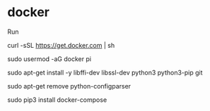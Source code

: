 # docker

Run

curl -sSL https://get.docker.com | sh

sudo usermod -aG docker pi

sudo apt-get install -y libffi-dev libssl-dev python3 python3-pip git

sudo apt-get remove python-configparser

sudo pip3 install docker-compose
